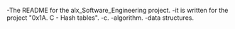 -The README for the alx_Software_Engineering project.
-it is written for the project "0x1A. C - Hash tables".
-c.
-algorithm.
-data structures.
